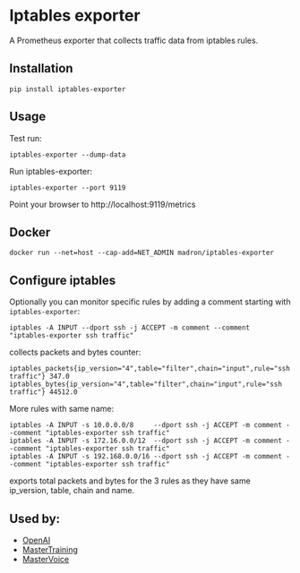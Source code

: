 # Iptables exporter

A Prometheus exporter that collects traffic data from iptables rules.


## Installation

    pip install iptables-exporter


## Usage

Test run:

    iptables-exporter --dump-data

Run iptables-exporter:

    iptables-exporter --port 9119

Point your browser to http://localhost:9119/metrics


## Docker

    docker run --net=host --cap-add=NET_ADMIN madron/iptables-exporter


## Configure iptables

Optionally you can monitor specific rules by adding a comment starting with `iptables-exporter`:

    iptables -A INPUT --dport ssh -j ACCEPT -m comment --comment "iptables-exporter ssh traffic"

collects packets and bytes counter:

    iptables_packets{ip_version="4",table="filter",chain="input",rule="ssh traffic"} 347.0
    iptables_bytes{ip_version="4",table="filter",chain="input",rule="ssh traffic"} 44512.0

More rules with same name:

    iptables -A INPUT -s 10.0.0.0/8     --dport ssh -j ACCEPT -m comment --comment "iptables-exporter ssh traffic"
    iptables -A INPUT -s 172.16.0.0/12  --dport ssh -j ACCEPT -m comment --comment "iptables-exporter ssh traffic"
    iptables -A INPUT -s 192.168.0.0/16 --dport ssh -j ACCEPT -m comment --comment "iptables-exporter ssh traffic"

exports total packets and bytes for the 3 rules as they have same ip_version, table, chain and name.


## Used by:

- [OpenAI](https://openai.com/blog/scaling-kubernetes-to-7500-nodes/)
- [MasterTraining](https://www.mastertraining.it/)
- [MasterVoice](https://www.mastervoice.it/en/)
